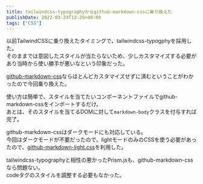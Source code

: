 ```yaml
---
title: tailwindcss-typographyからgithub-markdown-cssに乗り換えた
publishDate: 2022-03-24T12:29+09:00
tags: ["CSS"]
---
```


以前TailwindCSSに乗り換えたタイミングで、tailwindcss-typogphyを採用した。  
そのままでは意図したスタイルが当たらないため、少しカスタマイズする必要があり当時から使い勝手が悪いなという印象だった。

[github-markdown-css](https://github.com/sindresorhus/github-markdown-css)ならほとんどカスタマイズせずに済むということがわかったので今回乗り換えた。

使い方は簡単で、スタイルを当てたいコンポーネントファイルでgithub-markdown-cssをインポートするだけ。  
あとは、そのスタイルを当てるDOMに対して`markdown-body`クラスを付与すれば完了。

github-markdown-cssはダークモードにも対応している。  
今回はダークモードが不要だったので、lightモードのみのCSSを使う必要があったので、[github-markdown-light.css](https://github.com/sindresorhus/github-markdown-css/blob/main/github-markdown-light.css)を利用した。

tailwindcss-typographyと相性の悪かったPrism.jsも、github-markdown-cssなら問題ない。  
codeタグのスタイルを調整する必要もなかった。
